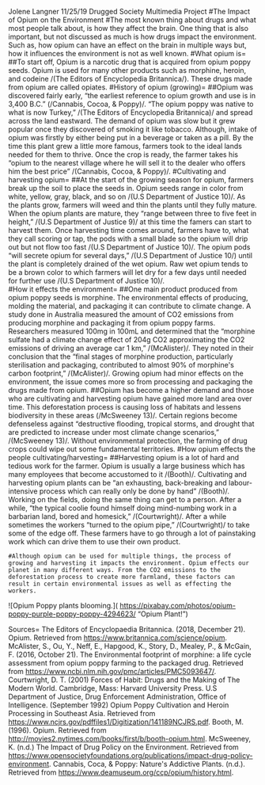 Jolene Langner
11/25/19
Drugged Society
Multimedia Project
#The Impact of Opium on the Environment
	#The most known thing about drugs and what most people talk about, is how they affect the brain. One thing that is also important, but not discussed as much is how drugs impact the environment. Such as, how opium can have an effect on the brain in multiple ways but, how it influences the environment is not as well known. 
#What opium is=
##To start off, Opium is a narcotic drug that is acquired from opium poppy seeds. Opium is used for many other products such as morphine, heroin, and codeine /(The Editors of Encyclopedia Britannica/). These drugs made from opium are called opiates. 
#History of opium (growing)= 
	##Opium was discovered fairly early, “the earliest reference to opium growth and use is in 3,400 B.C.” (/Cannabis, Cocoa, & Poppy)/. “The opium poppy was native to what is now Turkey,” /(The Editors of Encyclopedia Britannica)/ and spread across the land eastward. The demand of opium was slow but it grew popular once they discovered of smoking it like tobacco. Although, intake of opium was firstly by either being put in a beverage or taken as a pill. By the time this plant grew a little more famous, farmers took to the ideal lands needed for them to thrive. Once the crop is ready, the farmer takes his “opium to the nearest village where he will sell it to the dealer who offers him the best price” /(Cannabis, Cocoa, & Poppy)/. 
#Cultivating and harvesting opium= 
	##At the start of the growing season for opium, farmers break up the soil to place the seeds in. Opium seeds range in color from white, yellow, gray, black, and so on /(U.S Department of Justice 10)/. As the plants grow, farmers will weed and thin the plants until they fully mature. When the opium plants are mature, they “range between three to five feet in height,” /(U.S Department of Justice 9)/ at this time the famers can start to harvest them. Once harvesting time comes around, farmers have to, what they call scoring or tap, the pods with a small blade so the opium will drip out but not flow too fast /(U.S Department of Justice 10)/. The opium pods “will secrete opium for several days,” /(U.S Department of Justice 10/) until the plant is completely drained of the wet opium. Raw wet opium tends to be a brown color to which farmers will let dry for a few days until needed for further use /(U.S Department of Justice 10)/.  
#How it effects the environment= 
##One main product produced from opium poppy seeds is morphine. The environmental effects of producing, molding the material, and packaging it can contribute to climate change. A study done in Australia measured the amount of CO2 emissions from producing morphine and packaging it from opium poppy farms. Researchers measured 100mg in 100mL and determined that the “morphine sulfate had a climate change effect of 204g CO2 approximating the CO2 emissions of driving an average car 1 km,” /(McAlister)/. They noted in their conclusion that the “final stages of morphine production, particularly sterilisation and packaging, contributed to almost 90% of morphine's carbon footprint,” /(McAlister)/. Growing opium had minor effects on the environment, the issue comes more so from processing and packaging the drugs made from opium. 
##Opium has become a higher demand and those who are cultivating and harvesting opium have gained more land area over time. This deforestation process is causing loss of habitats and lessens biodiversity in these areas (/McSweeney 13)/. Certain regions become defenseless against “destructive flooding, tropical storms, and drought that are predicted to increase under most climate change scenarios,” /(McSweeney 13)/. Without environmental protection, the farming of drug crops could wipe out some fundamental territories. 
#How opium effects the people cultivating/harvesting=
	##Harvesting opium is a lot of hard and tedious work for the farmer. Opium is usually a large business which has many employees that become accustomed to it /(Booth)/. Cultivating and harvesting opium plants can be “an exhausting, back-breaking and labour-intensive process which can really only be done by hand” /(Booth)/. Working on the fields, doing the same thing can get to a person. After a while, “the typical coolie found himself doing mind-numbing work in a barbarian land, bored and homesick,” /(Courtwright)/. After a while sometimes the workers “turned to the opium pipe,” /(Courtwright)/ to take some of the edge off. These farmers have to go through a lot of painstaking work which can drive them to use their own product. 

	#Although opium can be used for multiple things, the process of growing and harvesting it impacts the environment. Opium effects our planet in many different ways. From the CO2 emissions to the deforestation process to create more farmland, these factors can result in certain environmental issues as well as effecting the workers. 

 
![Opium Poppy plants blooming.]( https://pixabay.com/photos/opium-poppy-purple-poppy-poppy-4294623/ “Opium Plant!”)




Sources=
The Editors of Encyclopaedia Britannica. (2018, December 21). Opium. Retrieved from https://www.britannica.com/science/opium. 
McAlister, S., Ou, Y., Neff, E., Hapgood, K., Story, D., Mealey, P., & McGain, F. (2016, October 21). The Environmental footprint of morphine: a life cycle assessment from opium poppy farming to the packaged drug. Retrieved from https://www.ncbi.nlm.nih.gov/pmc/articles/PMC5093647/. 
Courtwright, D. T. (2001) Forces of Habit: Drugs and the Making of The Modern World. Cambridge, Mass: Harvard University Press.
U.S Department of Justice, Drug Enforcement Administration, Office of Intelligence. (September 1992) Opium Poppy Cultivation and Heroin Processing in Southeast Asia. Retrieved from https://www.ncjrs.gov/pdffiles1/Digitization/141189NCJRS.pdf.
Booth, M. (1996). Opium. Retrieved from http://movies2.nytimes.com/books/first/b/booth-opium.html.
McSweeney, K. (n.d.) The Impact of Drug Policy on the Environment. Retrieved from https://www.opensocietyfoundations.org/publications/impact-drug-policy-environment.
Cannabis, Coca, & Poppy: Nature's Addictive Plants. (n.d.). Retrieved from https://www.deamuseum.org/ccp/opium/history.html.

